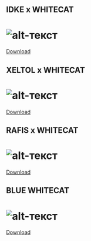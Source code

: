 ## IDKE x WHITECAT
# ![alt-текст](https://media.discordapp.net/attachments/635125808305799188/721828723766198332/screenshot034.jpg?width=1204&height=677)
[Download](https://drive.google.com/file/d/1yCinSs09KdHLHrEdSLPcpVlUu6iWfszn/view?usp=sharing "Download")
## XELTOL x WHITECAT
# ![alt-текст](https://media.discordapp.net/attachments/635125808305799188/721797082431750214/screenshot026.jpg?width=1204&height=677)
[Download](https://www.google.com "Download")
## RAFIS x WHITECAT
# ![alt-текст](https://media.discordapp.net/attachments/635125808305799188/721828115013173278/screenshot033.jpg?width=1204&height=677)
[Download](https://drive.google.com/file/d/1qEj31iYOIf8GDWNEkKU8WOEmb5qMpoFl/view?usp=sharing "Download")
## BLUE WHITECAT
# ![alt-текст](https://media.discordapp.net/attachments/635125808305799188/721819239241089034/screenshot032.jpg?width=1204&height=677)
[Download](https://drive.google.com/file/d/1gUmnOP7V4ZbxCM_II8oDAN3JIhBof9vq/view?usp=sharing "Download")

